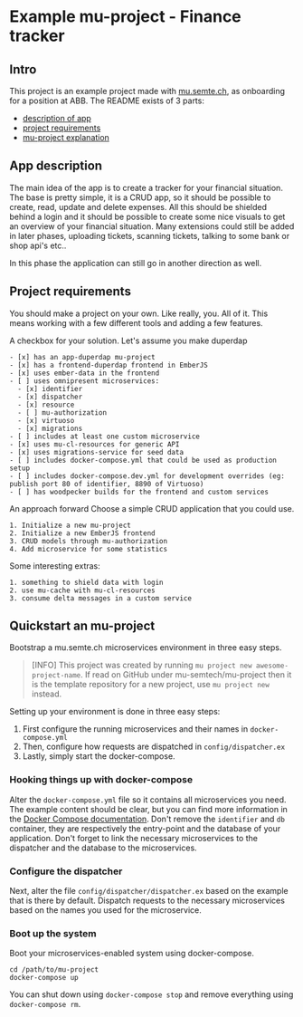 # Example mu-project - Finance tracker

## Intro
This project is an example project made with [mu.semte.ch](https://github.com/mu-semtech), as onboarding for a position at ABB. The README exists of 3 parts:
- [description of app](#app-description)
- [project requirements](#project-requirements)
- [mu-project explanation](#quickstart-an-mu-project)

## App description
The main idea of the app is to create a tracker for your financial situation. The base is pretty simple, it is a CRUD app, so it should be possible to create, read, update and delete expenses. All this should be shielded behind a login and it should be possible to create some nice visuals to get an overview of your financial situation. Many extensions could still be added in later phases, uploading tickets, scanning tickets, talking to some bank or shop api's etc..

In this phase the application can still go in another direction as well.

## Project requirements

You should make a project on your own.  Like really, you. All of it. This means working with a few different tools and adding a few features.
   
A checkbox for your solution. Let's assume you make duperdap

    - [x] has an app-duperdap mu-project
    - [x] has a frontend-duperdap frontend in EmberJS
    - [x] uses ember-data in the frontend
    - [ ] uses omnipresent microservices:
      - [x] identifier
      - [x] dispatcher
      - [x] resource
      - [ ] mu-authorization
      - [x] virtuoso
      - [x] migrations
    - [ ] includes at least one custom microservice
    - [x] uses mu-cl-resources for generic API
    - [x] uses migrations-service for seed data
    - [ ] includes docker-compose.yml that could be used as production setup
    - [ ] includes docker-compose.dev.yml for development overrides (eg: publish port 80 of identifier, 8890 of Virtuoso)
    - [ ] has woodpecker builds for the frontend and custom services

An approach forward
    Choose a simple CRUD application that you could use.

    1. Initialize a new mu-project
    2. Initialize a new EmberJS frontend
    3. CRUD models through mu-authorization
    4. Add microservice for some statistics

Some interesting extras:

    1. something to shield data with login
    2. use mu-cache with mu-cl-resources
    3. consume delta messages in a custom service

## Quickstart an mu-project

Bootstrap a mu.semte.ch microservices environment in three easy steps.

> [INFO]
> This project was created by running `mu project new awesome-project-name`.  If read on GitHub under mu-semtech/mu-project then it is the template repository for a new project, use `mu project new` instead.

Setting up your environment is done in three easy steps:
1. First configure the running microservices and their names in `docker-compose.yml`
2. Then, configure how requests are dispatched in `config/dispatcher.ex`
3. Lastly, simply start the docker-compose.

### Hooking things up with docker-compose

Alter the `docker-compose.yml` file so it contains all microservices you need.  The example content should be clear, but you can find more information in the [Docker Compose documentation](https://docs.docker.com/compose/).  Don't remove the `identifier` and `db` container, they are respectively the entry-point and the database of your application.  Don't forget to link the necessary microservices to the dispatcher and the database to the microservices.

### Configure the dispatcher

Next, alter the file `config/dispatcher/dispatcher.ex` based on the example that is there by default.  Dispatch requests to the necessary microservices based on the names you used for the microservice.

### Boot up the system

Boot your microservices-enabled system using docker-compose.

    cd /path/to/mu-project
    docker-compose up

You can shut down using `docker-compose stop` and remove everything using `docker-compose rm`.
